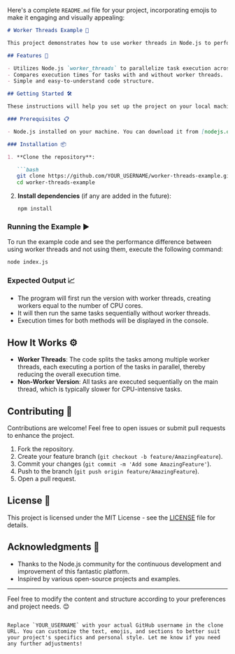 Here's a complete `README.md` file for your project, incorporating emojis to make it engaging and visually appealing:

```markdown
# Worker Threads Example 🚀

This project demonstrates how to use worker threads in Node.js to perform CPU-intensive tasks in parallel, taking advantage of multi-core processors. It provides a comparison between running tasks with and without worker threads to showcase the performance benefits. 📊

## Features 🌟

- Utilizes Node.js `worker_threads` to parallelize task execution across multiple CPU cores.
- Compares execution times for tasks with and without worker threads.
- Simple and easy-to-understand code structure.

## Getting Started 🛠️

These instructions will help you set up the project on your local machine.

### Prerequisites 📋

- Node.js installed on your machine. You can download it from [nodejs.org](https://nodejs.org/).

### Installation 📦

1. **Clone the repository**:

   ```bash
   git clone https://github.com/YOUR_USERNAME/worker-threads-example.git
   cd worker-threads-example
   ```

2. **Install dependencies** (if any are added in the future):

   ```bash
   npm install
   ```

### Running the Example ▶️

To run the example code and see the performance difference between using worker threads and not using them, execute the following command:

```bash
node index.js
```

### Expected Output 📈

- The program will first run the version with worker threads, creating workers equal to the number of CPU cores.
- It will then run the same tasks sequentially without worker threads.
- Execution times for both methods will be displayed in the console.

## How It Works ⚙️

- **Worker Threads**: The code splits the tasks among multiple worker threads, each executing a portion of the tasks in parallel, thereby reducing the overall execution time.
- **Non-Worker Version**: All tasks are executed sequentially on the main thread, which is typically slower for CPU-intensive tasks.

## Contributing 🤝

Contributions are welcome! Feel free to open issues or submit pull requests to enhance the project.

1. Fork the repository.
2. Create your feature branch (`git checkout -b feature/AmazingFeature`).
3. Commit your changes (`git commit -m 'Add some AmazingFeature'`).
4. Push to the branch (`git push origin feature/AmazingFeature`).
5. Open a pull request.

## License 📄

This project is licensed under the MIT License - see the [LICENSE](LICENSE) file for details.

## Acknowledgments 🙏

- Thanks to the Node.js community for the continuous development and improvement of this fantastic platform.
- Inspired by various open-source projects and examples.

---

Feel free to modify the content and structure according to your preferences and project needs. 😊
```

Replace `YOUR_USERNAME` with your actual GitHub username in the clone URL. You can customize the text, emojis, and sections to better suit your project's specifics and personal style. Let me know if you need any further adjustments!
